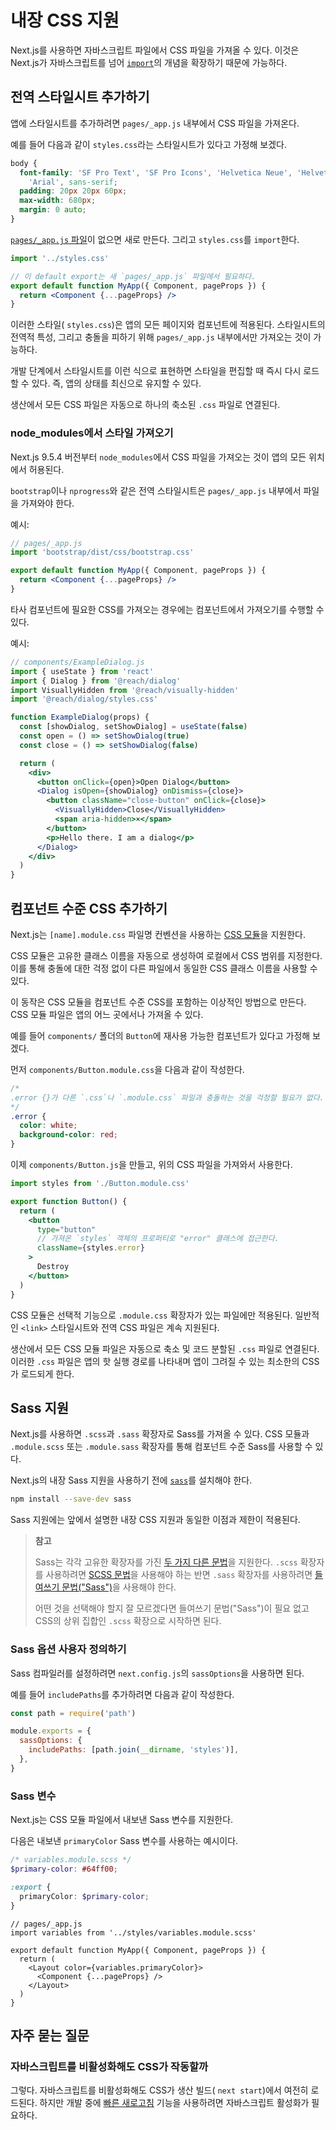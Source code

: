 # 내장 CSS 지원

Next.js를 사용하면 자바스크립트 파일에서 CSS 파일을 가져올 수 있다. 이것은 Next.js가 자바스크립트를 넘어 [`import`](https://developer.mozilla.org/en-US/docs/Web/JavaScript/Reference/Statements/import)의 개념을 확장하기 때문에 가능하다.

## 전역 스타일시트 추가하기

앱에 스타일시트를 추가하려면 `pages/_app.js` 내부에서 CSS 파일을 가져온다.

예를 들어 다음과 같이 `styles.css`라는 스타일시트가 있다고 가정해 보겠다.

```css
body {
  font-family: 'SF Pro Text', 'SF Pro Icons', 'Helvetica Neue', 'Helvetica',
    'Arial', sans-serif;
  padding: 20px 20px 60px;
  max-width: 680px;
  margin: 0 auto;
}
```

[`pages/_app.js` 파일](https://nextjs.org/docs/advanced-features/custom-app)이 없으면 새로 만든다. 그리고 `styles.css`를 `import`한다.

```jsx
import '../styles.css'

// 이 default export는 새 `pages/_app.js` 파일에서 필요하다.
export default function MyApp({ Component, pageProps }) {
  return <Component {...pageProps} />
}
```

이러한 스타일( `styles.css`)은 앱의 모든 페이지와 컴포넌트에 적용된다. 스타일시트의 전역적 특성, 그리고 충돌을 피하기 위해 `pages/_app.js` 내부에서만 가져오는 것이 가능하다.

개발 단계에서 스타일시트를 이런 식으로 표현하면 스타일을 편집할 때 즉시 다시 로드할 수 있다. 즉, 앱의 상태를 최신으로 유지할 수 있다.

생산에서 모든 CSS 파일은 자동으로 하나의 축소된 `.css` 파일로 연결된다.

### node_modules에서 스타일 가져오기

Next.js 9.5.4 버전부터 `node_modules`에서 CSS 파일을 가져오는 것이 앱의 모든 위치에서 허용된다.

`bootstrap`이나 `nprogress`와 같은 전역 스타일시트은 `pages/_app.js` 내부에서 파일을 가져와야 한다.

예시:

```jsx
// pages/_app.js
import 'bootstrap/dist/css/bootstrap.css'

export default function MyApp({ Component, pageProps }) {
  return <Component {...pageProps} />
}
```

타사 컴포넌트에 필요한 CSS를 가져오는 경우에는 컴포넌트에서 가져오기를 수행할 수 있다.

예시:

```jsx
// components/ExampleDialog.js
import { useState } from 'react'
import { Dialog } from '@reach/dialog'
import VisuallyHidden from '@reach/visually-hidden'
import '@reach/dialog/styles.css'

function ExampleDialog(props) {
  const [showDialog, setShowDialog] = useState(false)
  const open = () => setShowDialog(true)
  const close = () => setShowDialog(false)

  return (
    <div>
      <button onClick={open}>Open Dialog</button>
      <Dialog isOpen={showDialog} onDismiss={close}>
        <button className="close-button" onClick={close}>
          <VisuallyHidden>Close</VisuallyHidden>
          <span aria-hidden>×</span>
        </button>
        <p>Hello there. I am a dialog</p>
      </Dialog>
    </div>
  )
}
```

## 컴포넌트 수준 CSS 추가하기

Next.js는 `[name].module.css` 파일명 컨벤션을 사용하는 [CSS 모듈](https://github.com/css-modules/css-modules)을 지원한다.

CSS 모듈은 고유한 클래스 이름을 자동으로 생성하여 로컬에서 CSS 범위를 지정한다. 이를 통해 충돌에 대한 걱정 없이 다른 파일에서 동일한 CSS 클래스 이름을 사용할 수 있다.

이 동작은 CSS 모듈을 컴포넌트 수준 CSS를 포함하는 이상적인 방법으로 만든다. CSS 모듈 파일은 앱의 어느 곳에서나 가져올 수 있다.

예를 들어 `components/` 폴더의 `Button`에 재사용 가능한 컴포넌트가 있다고 가정해 보겠다.

먼저 `components/Button.module.css`을 다음과 같이 작성한다.

```css
/*
.error {}가 다른 `.css`나 `.module.css` 파일과 충돌하는 것을 걱정할 필요가 없다.
*/
.error {
  color: white;
  background-color: red;
}
```

이제 `components/Button.js`을 만들고, 위의 CSS 파일을 가져와서 사용한다.

```jsx
import styles from './Button.module.css'

export function Button() {
  return (
    <button
      type="button"
      // 가져온 `styles` 객체의 프로퍼티로 "error" 클래스에 접근한다.
      className={styles.error}
    >
      Destroy
    </button>
  )
}
```

CSS 모듈은 선택적 기능으로 `.module.css` 확장자가 있는 파일에만 적용된다. 일반적인 `<link>` 스타일시트와 전역 CSS 파일은 계속 지원된다.

생산에서 모든 CSS 모듈 파일은 자동으로 축소 및 코드 분할된 `.css` 파일로 연결된다. 이러한 `.css` 파일은 앱의 핫 실행 경로를 나타내며 앱이 그려질 수 있는 최소한의 CSS가 로드되게 한다.

## Sass 지원

Next.js를 사용하면 `.scss`과 `.sass` 확장자로 Sass를 가져올 수 있다. CSS 모듈과 `.module.scss` 또는 `.module.sass` 확장자를 통해 컴포넌트 수준 Sass를 사용할 수 있다.

Next.js의 내장 Sass 지원을 사용하기 전에 [`sass`](https://github.com/sass/sass)를 설치해야 한다.

```bash
npm install --save-dev sass
```

Sass 지원에는 앞에서 설명한 내장 CSS 지원과 동일한 이점과 제한이 적용된다.

> **참고**
>
> Sass는 각각 고유한 확장자를 가진 [두 가지 다른 문법](https://sass-lang.com/documentation/syntax)을 지원한다. `.scss` 확장자를 사용하려면 [SCSS 문법](https://sass-lang.com/documentation/syntax#scss)을 사용해야 하는 반면 `.sass` 확장자를 사용하려면 [들여쓰기 문법("Sass")](https://sass-lang.com/documentation/syntax#the-indented-syntax)을 사용해야 한다.
>
> 어떤 것을 선택해야 할지 잘 모르겠다면 들여쓰기 문법("Sass")이 필요 없고 CSS의 상위 집합인 `.scss` 확장으로 시작하면 된다.

### Sass 옵션 사용자 정의하기

Sass 컴파일러를 설정하려면 `next.config.js`의 `sassOptions`을 사용하면 된다.

예를 들어 `includePaths`를 추가하려면 다음과 같이 작성한다.

```js
const path = require('path')

module.exports = {
  sassOptions: {
    includePaths: [path.join(__dirname, 'styles')],
  },
}
```

### Sass 변수

Next.js는 CSS 모듈 파일에서 내보낸 Sass 변수를 지원한다.

다음은 내보낸 `primaryColor` Sass 변수를 사용하는 예시이다.

```scss
/* variables.module.scss */
$primary-color: #64ff00;

:export {
  primaryColor: $primary-color;
}
```

```tsx
// pages/_app.js
import variables from '../styles/variables.module.scss'

export default function MyApp({ Component, pageProps }) {
  return (
    <Layout color={variables.primaryColor}>
      <Component {...pageProps} />
    </Layout>
  )
}
```

## 자주 묻는 질문

### 자바스크립트를 비활성화해도 CSS가 작동할까

그렇다. 자바스크립트를 비활성화해도 CSS가 생산 빌드( `next start`)에서 여전히 로드된다. 하지만 개발 중에 [빠른 새로고침](https://nextjs.org/blog/next-9-4#fast-refresh) 기능을 사용하려면 자바스크립트 활성화가 필요하다.

